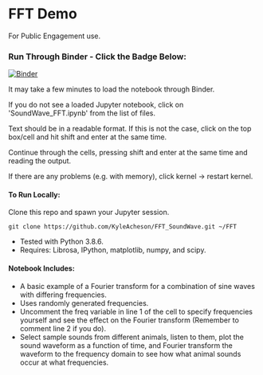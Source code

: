 # FFT Demo

For Public Engagement use.

### Run Through Binder - Click the Badge Below:
[![Binder](https://mybinder.org/badge_logo.svg)](https://mybinder.org/v2/gh/KyleAcheson/FourierTransformDemo/main?urlpath=https%3A%2F%2Fgithub.com%2FKyleAcheson%2FFourierTransformDemo%2Fblob%2Fmain%2FSoundWave_FFT.ipynb)

It may take a few minutes to load the notebook through Binder.

If you do not see a loaded Jupyter notebook, click on 'SoundWave_FFT.ipynb' from the list of files.

Text should be in a readable format. If this is not the case, click on the top box/cell and hit shift and enter at the same time.

Continue through the cells, pressing shift and enter at the same time and reading the output.

If there are any problems (e.g. with memory), click kernel -> restart kernel.


#### To Run Locally: 

Clone this repo and spawn your Jupyter session.

``` git clone https://github.com/KyleAcheson/FFT_SoundWave.git ~/FFT ```

- Tested with Python 3.8.6.
- Requires: Librosa, IPython, matplotlib, numpy, and scipy.

#### Notebook Includes:

- A basic example of a Fourier transform for a combination of sine waves with differing frequencies.
- Uses randomly generated frequencies.
- Uncomment the freq variable in line 1 of the cell to specify frequencies yourself and see the effect on the Fourier transform (Remember to comment line 2 if you do).
- Select sample sounds from different animals, listen to them, plot the sound waveform as a function of time, and Fourier transform the waveform to the frequency domain to see how what animal sounds occur at what frequencies.

